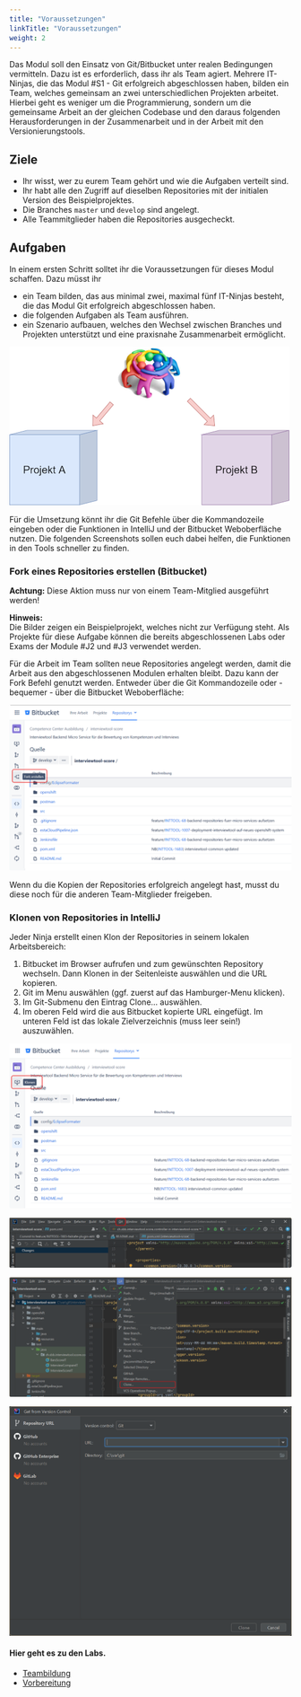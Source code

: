 ```yaml
---
title: "Voraussetzungen"
linkTitle: "Voraussetzungen"
weight: 2
---
```


Das Modul soll den Einsatz von Git/Bitbucket unter realen Bedingungen vermitteln. Dazu ist es erforderlich,
dass ihr als Team agiert. Mehrere IT-Ninjas, die das Modul #S1 - Git erfolgreich abgeschlossen haben, bilden ein
Team, welches gemeinsam an zwei unterschiedlichen Projekten arbeitet. Hierbei geht es weniger um die
Programmierung, sondern um die gemeinsame Arbeit an der gleichen Codebase und den daraus folgenden Herausforderungen
in der Zusammenarbeit und in der Arbeit mit den Versionierungstools.

## Ziele

- Ihr wisst, wer zu eurem Team gehört und wie die Aufgaben verteilt sind.
- Ihr habt alle den Zugriff auf dieselben Repositories mit der initialen Version des Beispielprojektes.
- Die Branches `master` und `develop` sind angelegt.
- Alle Teammitglieder haben die Repositories ausgecheckt.

## Aufgaben

In einem ersten Schritt solltet ihr die Voraussetzungen für dieses Modul schaffen. Dazu müsst ihr

- ein Team bilden, das aus minimal zwei, maximal fünf IT-Ninjas besteht, die das Modul Git erfolgreich abgeschlossen haben.
- die folgenden Aufgaben als Team ausführen.
- ein Szenario aufbauen, welches den Wechsel zwischen Branches und Projekten unterstützt und eine praxisnahe Zusammenarbeit ermöglicht.

![Bild eines Teams das an zwei Projekten arbeitet](images/team.png)

Für die Umsetzung könnt ihr die Git Befehle über die Kommandozeile eingeben oder die Funktionen in
IntelliJ und der Bitbucket Weboberfläche nutzen. Die folgenden Screenshots sollen euch dabei helfen,
die Funktionen in den Tools schneller zu finden.

### Fork eines Repositories erstellen (Bitbucket)

**Achtung:** Diese Aktion muss nur von einem Team-Mitglied ausgeführt werden!

**Hinweis:**<br>
Die Bilder zeigen ein Beispielprojekt, welches nicht zur Verfügung steht. Als Projekte für diese Aufgabe
können die bereits abgeschlossenen Labs oder Exams der Module #J2 und #J3 verwendet werden.

Für die Arbeit im Team sollten neue Repositories angelegt werden, damit die Arbeit aus den abgeschlossenen
Modulen erhalten bleibt. Dazu kann der Fork Befehl genutzt werden. Entweder über die Git Kommandozeile oder - bequemer -
über die Bitbucket Weboberfläche:

![Bitbucket Weboberfläche (Fork)](images/bitbucket-fork.png)

Wenn du die Kopien der Repositories erfolgreich angelegt hast, musst du diese noch für die anderen
Team-Mitglieder freigeben.

### Klonen von Repositories in IntelliJ

Jeder Ninja erstellt einen Klon der Repositories in seinem lokalen Arbeitsbereich:

1. Bitbucket im Browser aufrufen und zum gewünschten Repository wechseln. Dann Klonen in der Seitenleiste auswählen und die URL kopieren.
2. Git im Menu auswählen (ggf. zuerst auf das Hamburger-Menu klicken).
3. Im Git-Submenu den Eintrag Clone... auswählen.
4. Im oberen Feld wird die aus Bitbucket kopierte URL eingefügt. Im unteren Feld ist das lokale Zielverzeichnis (muss leer sein!) auszuwählen.

![Bitbucket Weboberfläche (Klonen)](images/bitbucket.png)

![IntelliJ Menueintrag Git](images/intellij-git.png)

![IntelliJ Git Clone](images/intellij-clone.png)

![Clone Dialog](images/intellij-clonedialog.png)

#### Hier geht es zu den Labs.

- [Teambildung](../../../../../../../labs/99_shared/git/02_vertiefung/01_team)
- [Vorbereitung](../../../../../../../labs/99_shared/git/02_vertiefung/02_preparing)
